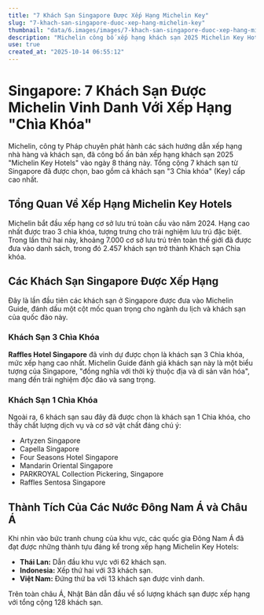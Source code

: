 ```yaml
---
title: "7 Khách Sạn Singapore Được Xếp Hạng Michelin Key"
slug: "7-khach-san-singapore-duoc-xep-hang-michelin-key"
thumbnail: "data/6.images/images/7-khach-san-singapore-duoc-xep-hang-michelin-key.webp"
description: "Michelin công bố xếp hạng khách sạn 2025 Michelin Key Hotels, với 7 khách sạn tại Singapore được vinh danh, bao gồm Raffles Hotel Singapore đạt 3 Chìa khóa. Việt Nam có 13 khách sạn được xếp hạng."
use: true
created_at: "2025-10-14 06:55:12"
---
```


# Singapore: 7 Khách Sạn Được Michelin Vinh Danh Với Xếp Hạng "Chìa Khóa"

Michelin, công ty Pháp chuyên phát hành các sách hướng dẫn xếp hạng nhà hàng và khách sạn, đã công bố ấn bản xếp hạng khách sạn 2025 "Michelin Key Hotels" vào ngày 8 tháng này. Tổng cộng 7 khách sạn từ Singapore đã được chọn, bao gồm cả khách sạn "3 Chìa khóa" (Key) cấp cao nhất.

## Tổng Quan Về Xếp Hạng Michelin Key Hotels

Michelin bắt đầu xếp hạng cơ sở lưu trú toàn cầu vào năm 2024. Hạng cao nhất được trao 3 chìa khóa, tượng trưng cho trải nghiệm lưu trú đặc biệt. Trong lần thứ hai này, khoảng 7.000 cơ sở lưu trú trên toàn thế giới đã được đưa vào danh sách, trong đó 2.457 khách sạn trở thành Khách sạn Chìa khóa.

## Các Khách Sạn Singapore Được Xếp Hạng

Đây là lần đầu tiên các khách sạn ở Singapore được đưa vào Michelin Guide, đánh dấu một cột mốc quan trọng cho ngành du lịch và khách sạn của quốc đảo này.

### Khách Sạn 3 Chìa Khóa

**Raffles Hotel Singapore** đã vinh dự được chọn là khách sạn 3 Chìa khóa, mức xếp hạng cao nhất. Michelin Guide đánh giá khách sạn này là một biểu tượng của Singapore, "đồng nghĩa với thời kỳ thuộc địa và di sản văn hóa", mang đến trải nghiệm độc đáo và sang trọng.

### Khách Sạn 1 Chìa Khóa

Ngoài ra, 6 khách sạn sau đây đã được chọn là khách sạn 1 Chìa khóa, cho thấy chất lượng dịch vụ và cơ sở vật chất đáng chú ý:

*   Artyzen Singapore
*   Capella Singapore
*   Four Seasons Hotel Singapore
*   Mandarin Oriental Singapore
*   PARKROYAL Collection Pickering, Singapore
*   Raffles Sentosa Singapore

## Thành Tích Của Các Nước Đông Nam Á và Châu Á

Khi nhìn vào bức tranh chung của khu vực, các quốc gia Đông Nam Á đã đạt được những thành tựu đáng kể trong xếp hạng Michelin Key Hotels:

*   **Thái Lan:** Dẫn đầu khu vực với 62 khách sạn.
*   **Indonesia:** Xếp thứ hai với 33 khách sạn.
*   **Việt Nam:** Đứng thứ ba với 13 khách sạn được vinh danh.

Trên toàn châu Á, Nhật Bản dẫn đầu về số lượng khách sạn được xếp hạng với tổng cộng 128 khách sạn.